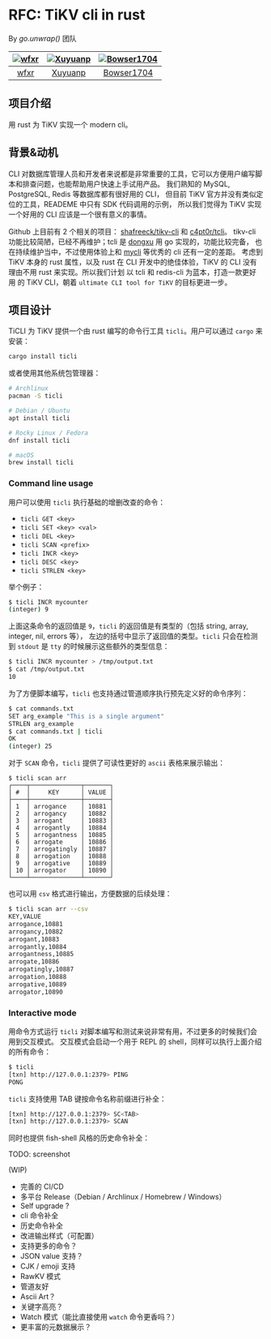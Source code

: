 # RFC: TiKV cli in rust

By *go.unwrap()* 团队

| [![wfxr](https://avatars1.githubusercontent.com/u/6105425?s=72)](https://github.com/wfxr) | [![Xuyuanp](https://avatars.githubusercontent.com/u/2245664?s=72)](https://github.com/xuyuanp) | [![Bowser1704](https://avatars.githubusercontent.com/u/43539191?s=72)](https://github.com/Bowser1704) |
| :---:                                                                                     | :---:                                                                                          | :---:                                                                                                 |
| [wfxr](https://github.com/wfxr)                                                           | [Xuyuanp](https://github.com/xuyuanp)                                                          | [Bowser1704](https://github.com/Bowser1704)                                                           |

## 项目介绍

用 rust 为 TiKV 实现一个 modern cli。

## 背景&动机

CLI 对数据库管理人员和开发者来说都是非常重要的工具，它可以方便用户编写脚本和排查问题，也能帮助用户快速上手试用产品。
我们熟知的 MySQL, PostgreSQL, Redis 等数据库都有很好用的 CLI，
但目前 TiKV 官方并没有类似定位的工具，READEME 中只有 SDK 代码调用的示例，
所以我们觉得为 TiKV 实现一个好用的 CLI 应该是一个很有意义的事情。

Github 上目前有 2 个相关的项目：
[shafreeck/tikv-cli](https://github.com/shafreeck/tikv-cli) 和 [c4pt0r/tcli](https://github.com/c4pt0r/tcli)。
tikv-cli 功能比较简陋，已经不再维护；tcli 是 [dongxu](https://github.com/c4pt0r) 用 go 实现的，功能比较完备，
也在持续维护当中，不过使用体验上和 [mycli](https://github.com/dbcli/mycli) 等优秀的 cli 还有一定的差距。
考虑到 TiKV 本身的 rust 属性，以及 rust 在 CLI 开发中的绝佳体验，TiKV 的 CLI 没有理由不用 rust 来实现。所以我们计划
以 tcli 和 redis-cli 为蓝本，打造一款更好用 的 TiKV CLI，朝着 `ultimate CLI tool for TiKV` 的目标更进一步。

## 项目设计

TiCLI 为 TiKV 提供一个由 rust 编写的命令行工具 `ticli`。用户可以通过 `cargo` 来安装：

```sh
cargo install ticli
```

或者使用其他系统包管理器：

```sh
# Archlinux
pacman -S ticli

# Debian / Ubuntu
apt install ticli

# Rocky Linux / Fedora
dnf install ticli

# macOS
brew install ticli
```

### Command line usage

用户可以使用 `ticli` 执行基础的增删改查的命令：

- `ticli GET <key>`
- `ticli SET <key> <val>`
- `ticli DEL <key>`
- `ticli SCAN <prefix>`
- `ticli INCR <key>`
- `ticli DESC <key>`
- `ticli STRLEN <key>`

举个例子：

```sh
$ ticli INCR mycounter
(integer) 9
```

上面这条命令的返回值是 `9`，`ticli` 的返回值是有类型的（包括 string, array, integer, nil, errors 等），
左边的括号中显示了返回值的类型。`ticli` 只会在检测到 `stdout` 是 `tty` 的时候展示这些额外的类型信息：

```sh
$ ticli INCR mycounter > /tmp/output.txt
$ cat /tmp/output.txt
10
```

为了方便脚本编写，`ticli` 也支持通过管道顺序执行预先定义好的命令序列：

```sh
$ cat commands.txt
SET arg_example "This is a single argument"
STRLEN arg_example
$ cat commands.txt | ticli
OK
(integer) 25
```

对于 `SCAN` 命令，`ticli` 提供了可读性更好的 `ascii` 表格来展示输出：

```
$ ticli scan arr
┌────┬──────────────┬───────┐
│ #  │     KEY      │ VALUE │
├────┼──────────────┼───────┤
│ 1  │ arrogance    │ 10881 │
│ 2  │ arrogancy    │ 10882 │
│ 3  │ arrogant     │ 10883 │
│ 4  │ arrogantly   │ 10884 │
│ 5  │ arrogantness │ 10885 │
│ 6  │ arrogate     │ 10886 │
│ 7  │ arrogatingly │ 10887 │
│ 8  │ arrogation   │ 10888 │
│ 9  │ arrogative   │ 10889 │
│ 10 │ arrogator    │ 10890 │
└────┴──────────────┴───────┘
```

也可以用 `csv` 格式进行输出，方便数据的后续处理：
```sh
$ ticli scan arr --csv
KEY,VALUE
arrogance,10881
arrogancy,10882
arrogant,10883
arrogantly,10884
arrogantness,10885
arrogate,10886
arrogatingly,10887
arrogation,10888
arrogative,10889
arrogator,10890
```

### Interactive mode

用命令方式运行 `ticli` 对脚本编写和测试来说非常有用，不过更多的时候我们会用到交互模式。
交互模式会启动一个用于 REPL 的 shell，同样可以执行上面介绍的所有命令：

```sh
$ ticli
[txn] http://127.0.0.1:2379> PING
PONG
```

`ticli` 支持使用 TAB 键按命令名称前缀进行补全：

```sh
[txn] http://127.0.0.1:2379> SC<TAB>
[txn] http://127.0.0.1:2379> SCAN
```

同时也提供 fish-shell 风格的历史命令补全：

TODO: screenshot

(WIP)

- 完善的 CI/CD
- 多平台 Release（Debian / Archlinux / Homebrew / Windows）
- Self upgrade ?
- cli 命令补全
- 历史命令补全
- 改进输出样式（可配置）
- 支持更多的命令？
- JSON value 支持？
- CJK / emoji 支持
- RawKV 模式
- 管道友好
- Ascii Art？
- 关键字高亮？
- Watch 模式（能比直接使用 `watch` 命令更香吗？）
- 更丰富的元数据展示？
